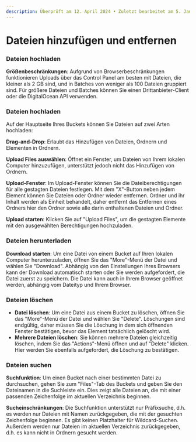 ```yaml
---
description: Überprüft am 12. April 2024 • Zuletzt bearbeitet am 5. Januar 2025
---
```


# Dateien hinzufügen und entfernen

### Dateien hochladen

**Größenbeschränkungen**: Aufgrund von Browserbeschränkungen funktionieren Uploads über das Control Panel am besten mit Dateien, die kleiner als 2 GB sind, und in Batches von weniger als 100 Dateien gruppiert sind. Für größere Dateien und Batches können Sie einen Drittanbieter-Client oder die DigitalOcean API verwenden.



### **Dateien hochladen**

Auf der Hauptseite Ihres Buckets können Sie Dateien auf zwei Arten hochladen:

**Drag-and-Drop**: Erlaubt das Hinzufügen von Dateien, Ordnern und Elementen in Ordnern.

**Upload Files auswählen**: Öffnet ein Fenster, um Dateien von Ihrem lokalen Computer hinzuzufügen, unterstützt jedoch nicht das Hinzufügen von Ordnern.

**Upload-Fenster**: Im Upload-Fenster können Sie die Dateiberechtigungen für alle gestagten Dateien festlegen. Mit dem "X"-Button neben jedem Element können Sie Dateien oder Ordner wieder entfernen. Ordner und ihr Inhalt werden als Einheit behandelt, daher entfernt das Entfernen eines Ordners hier den Ordner sowie alle darin enthaltenen Dateien und Ordner.

**Upload starten**: Klicken Sie auf "Upload Files", um die gestagten Elemente mit den ausgewählten Berechtigungen hochzuladen.



### Dateien herunterladen

**Download starten**: Um eine Datei von einem Bucket auf Ihren lokalen Computer herunterzuladen, öffnen Sie das "More"-Menü der Datei und wählen Sie "Download". Abhängig von den Einstellungen Ihres Browsers kann der Download automatisch starten oder Sie werden aufgefordert, die Datei zuerst zu speichern. Die Datei kann auch in Ihrem Browser geöffnet werden, abhängig vom Dateityp und Ihrem Browser.



### Dateien löschen

* **Datei löschen**: Um eine Datei aus einem Bucket zu löschen, öffnen Sie das "More"-Menü der Datei und wählen Sie "Delete". Löschungen sind endgültig, daher müssen Sie die Löschung in dem sich öffnenden Fenster bestätigen, bevor das Element tatsächlich gelöscht wird.
* **Mehrere Dateien löschen**: Sie können mehrere Dateien gleichzeitig löschen, indem Sie das "Actions"-Menü öffnen und auf "Delete" klicken. Hier werden Sie ebenfalls aufgefordert, die Löschung zu bestätigen.



### Dateien suchen

**Suchfunktion**: Um einen Bucket nach einer bestimmten Datei zu durchsuchen, gehen Sie zum "Files"-Tab des Buckets und geben Sie den Dateinamen in die Suchleiste ein. Dies zeigt alle Dateien an, die mit einer passenden Zeichenfolge im aktuellen Verzeichnis beginnen.

**Sucheinschränkungen**: Die Suchfunktion unterstützt nur Präfixsuche, d.h. es werden nur Dateien mit Namen zurückgegeben, die mit der gesuchten Zeichenfolge beginnen. Es gibt keinen Platzhalter für Wildcard-Suchen. Außerdem werden nur Dateien im aktuellen Verzeichnis zurückgegeben, d.h. es kann nicht in Ordnern gesucht werden.
